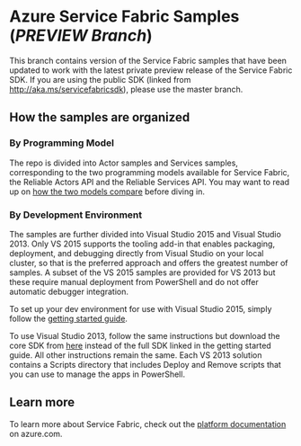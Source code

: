 # Azure Service Fabric Samples (*PREVIEW Branch*)

This branch contains version of the Service Fabric samples that have been updated to work with the latest private preview release of the Service Fabric SDK. If you are using the public SDK (linked from http://aka.ms/servicefabricsdk), please use the master branch. 

## How the samples are organized

### By Programming Model
The repo is divided into Actor samples and Services samples, corresponding to the two programming models available for Service Fabric, the Reliable Actors API and the Reliable Services API. You may want to read up on [how the two models compare][2] before diving in.

### By Development Environment

The samples are further divided into Visual Studio 2015 and Visual Studio 2013. Only VS 2015 supports the tooling add-in that enables packaging, deployment, and debugging directly from Visual Studio on your local cluster, so that is the preferred approach and offers the greatest number of samples. A subset of the VS 2015 samples are provided for VS 2013 but these require manual deployment from PowerShell and do not offer automatic debugger integration.

To set up your dev environment for use with Visual Studio 2015, simply follow the [getting started guide][3].

To use Visual Studio 2013, follow the same instructions but download the core SDK from [here][4] instead of the full SDK linked in the getting started guide. All other instructions remain the same. Each VS 2013 solution contains a Scripts directory that includes Deploy and Remove scripts that you can use to manage the apps in PowerShell.


## Learn more

To learn more about Service Fabric, check out the [platform documentation](http://aka.ms/servicefabricdocs) on azure.com.

[1]: http://aka.ms/servicefabric "Service Fabric campaign page"
[2]: http://azure.microsoft.com/en-us/documentation/articles/service-fabric-choose-framework/ "Choose framework article"
[3]: http://aka.ms/servicefabricsdk "Setup with VS 2015"
[4]: http://www.microsoft.com/web/handlers/webpi.ashx?command=getinstallerredirect&appid=ServiceFabricSDK "Core SDK download"
